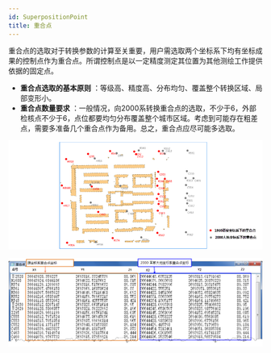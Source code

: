 ```yaml
---
id: SuperpositionPoint
title: 重合点  
---  
```

  
重合点的选取对于转换参数的计算至关重要，用户需选取两个坐标系下均有坐标成果的控制点作为重合点。所谓控制点是以一定精度测定其位置为其他测绘工作提供依据的固定点。

  * **重合点选取的基本原则** ：等级高、精度高、分布均匀、覆盖整个转换区域、局部变形小。
  * **重合点数量要求** ：一般情况，向2000系转换重合点的选取，不少于6，外部检核点不少于6，点位都要均匀分布覆盖整个城市区域。考虑到可能存在粗差点，需要多准备几个重合点作为备用。总之，重合点应尽可能多选取。

![](img/SuperpositionPoint.png)  
 
![](img/SuperpositionPointList.png)  

